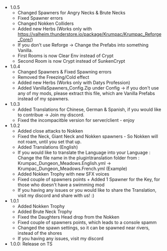 * 1.0.5
    * Changed Spawners for Angry Necks & Brute Necks
    * Fixed Spawner errors
    * Changed Nokken Colliders
    * Added new Herbs (Works only with https://valheim.thunderstore.io/package/Krumpac/Krumpac_Reforge_Core/)
    * If you don't use Reforge -> Change the Prefabs into something Vanilla.
    * First Rooms is now Clear Env instead of Crypt
    * Second Room is now Crypt instead of SunkenCrypt
* 1.0.4
    * Changed Spawners & Fixed Spawning errors
    * Removed the Freezing/Cold effect
    * Added new Herbs (Works only with Datys Profession)
    * Added VanillaSpawners_Config.Zip under Config -> if you don't use any of my mods, please extract this file, which are Vanilla Prefabs instead of my spawners.
* 1.0.3
    * Added Translations for Chinese, German & Spanish, if you would like to contribue -> Join my discord.
    * Fixed the incompacitble version for server/client - enjoy
* 1.0.2
    * Added close attacks to Nokken
    * Fixed the Neck, Giant Neck and Nokken spawners - So Nokken will not roam, until you set that up.
    * Added Translations (English)
    * If you would like to translate the Language into your Language : Change the file name in the plugin\translation folder from : Krumpac_Dungeon_Meadows.English.yml -> Krumpac_Dungeon_Meadows.French.yml (Example)
    * Added Nokken Trophy with new SFX voices
    * Fixed couple of spawners points + Added 1 Spawner for the Key, for those who doesn't have a swimming mod
    * If you having any issues or you would like to share the Translation, visit my discord and share with us! :)
* 1.0.1
    * Added Nokken Trophy
    * Added Brute Neck Trophy
    * Fixed the Daughters Head drop from the Nokken
    * Fixed couple of spawners points, which leads to a console spamm
    * Changed the spawn settings, so it can be spawned near rivers, instead of the shores
    * If you having any issues, visit my discord
* 1.0.0: Release on TS
